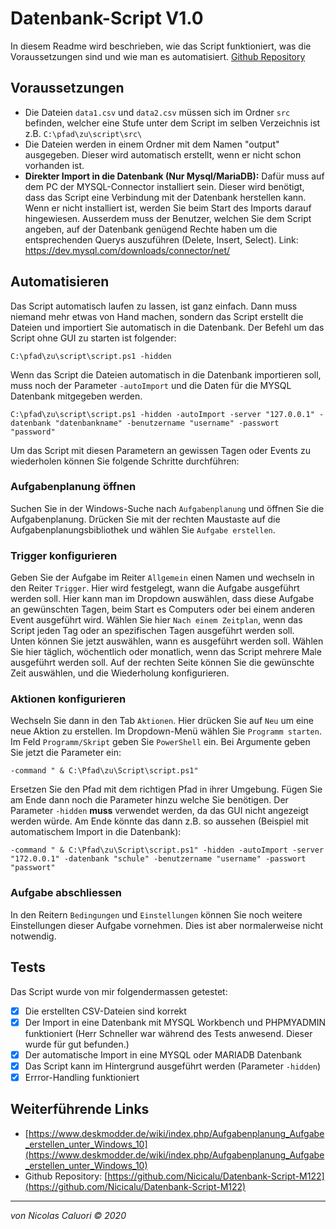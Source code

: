 # Datenbank-Script V1.0

In diesem Readme wird beschrieben, wie das Script funktioniert, was die Voraussetzungen sind und wie man es automatisiert.
[Github Repository](https://github.com/Nicicalu/Datenbank-Script-M122)


## Voraussetzungen

 - Die Dateien `data1.csv` und `data2.csv` müssen sich im Ordner `src` befinden, welcher eine Stufe unter dem Script im selben Verzeichnis ist z.B. `C:\pfad\zu\script\src\`
 - Die Dateien werden in einem Ordner mit dem Namen "output" ausgegeben. Dieser wird automatisch erstellt, wenn er nicht schon vorhanden ist.
 - **Direkter Import in die Datenbank (Nur Mysql/MariaDB):** Dafür muss auf dem PC der MYSQL-Connector installiert sein. Dieser wird benötigt, dass das Script eine Verbindung mit der Datenbank herstellen kann. Wenn er nicht installiert ist, werden Sie beim Start des Imports darauf hingewiesen. Ausserdem muss der Benutzer, welchen Sie dem Script angeben, auf der Datenbank genügend Rechte haben um die entsprechenden Querys auszuführen (Delete, Insert, Select).
 Link: https://dev.mysql.com/downloads/connector/net/
## Automatisieren
Das Script automatisch laufen zu lassen, ist ganz einfach. Dann muss niemand mehr etwas von Hand machen, sondern das Script erstellt die Dateien und importiert Sie automatisch in die Datenbank. 
Der Befehl um das Script ohne GUI zu starten ist folgender:

    C:\pfad\zu\script\script.ps1 -hidden
Wenn das Script die Dateien automatisch in die Datenbank importieren soll, muss noch der Parameter `-autoImport` und die Daten für die MYSQL Datenbank mitgegeben werden.

    C:\pfad\zu\script\script.ps1 -hidden -autoImport -server "127.0.0.1" -datenbank "datenbankname" -benutzername "username" -passwort "password"
Um das Script mit diesen Parametern an gewissen Tagen oder Events zu wiederholen können Sie folgende Schritte durchführen:

### Aufgabenplanung öffnen
Suchen Sie in der Windows-Suche nach `Aufgabenplanung` und öffnen Sie die Aufgabenplanung. 
Drücken Sie mit der rechten Maustaste auf die Aufgabenplanungsbibliothek und wählen Sie `Aufgabe erstellen`.
### Trigger konfigurieren
Geben Sie der Aufgabe im Reiter `Allgemein` einen Namen und wechseln in den Reiter `Trigger`.
Hier wird festgelegt, wann die Aufgabe ausgeführt werden soll. Hier kann man im Dropdown auswählen, dass diese Aufgabe an gewünschten Tagen, beim Start es Computers oder bei einem anderen Event ausgeführt wird. Wählen Sie hier `Nach einem Zeitplan`, wenn das Script jeden Tag oder an spezifischen Tagen ausgeführt werden soll.  
Unten können Sie jetzt auswählen, wann es ausgeführt werden soll. Wählen Sie hier täglich, wöchentlich oder monatlich, wenn das Script mehrere Male ausgeführt werden soll. Auf der rechten Seite können Sie die gewünschte Zeit auswählen, und die Wiederholung konfigurieren.
### Aktionen konfigurieren
Wechseln Sie dann in den Tab `Aktionen`. Hier drücken Sie auf `Neu` um eine neue Aktion zu erstellen. Im Dropdown-Menü wählen Sie `Programm starten`. Im Feld `Programm/Skript` geben Sie `PowerShell` ein.  Bei Argumente geben Sie jetzt die Parameter ein: 

    -command " & C:\Pfad\zu\Script\script.ps1"
Ersetzen Sie den Pfad mit dem richtigen Pfad in ihrer Umgebung.
Fügen Sie am Ende dann noch die Parameter hinzu welche Sie benötigen. Der Parameter `-hidden` **muss** verwendet werden, da das GUI nicht angezeigt werden würde.
Am Ende könnte das dann z.B. so aussehen (Beispiel mit automatischem Import in die Datenbank):

    -command " & C:\Pfad\zu\Script\script.ps1" -hidden -autoImport -server "172.0.0.1" -datenbank "schule" -benutzername "username" -passwort "passwort"

### Aufgabe abschliessen
In den Reitern `Bedingungen` und `Einstellungen` können Sie noch weitere Einstellungen dieser Aufgabe vornehmen. Dies ist aber normalerweise nicht notwendig.
## Tests
Das Script wurde von mir folgendermassen getestet:
- [x] Die erstellten CSV-Dateien sind korrekt
- [x] Der Import in eine Datenbank mit MYSQL Workbench und PHPMYADMIN funktioniert (Herr Schneller war während des Tests anwesend. Dieser wurde für gut befunden.)
- [x] Der automatische Import in eine MYSQL oder MARIADB Datenbank
- [x] Das Script kann im Hintergrund ausgeführt werden (Parameter `-hidden`)
- [x] Errror-Handling funktioniert

## Weiterführende Links
 - [https://www.deskmodder.de/wiki/index.php/Aufgabenplanung_Aufgabe_erstellen_unter_Windows_10](https://www.deskmodder.de/wiki/index.php/Aufgabenplanung_Aufgabe_erstellen_unter_Windows_10)
 - Github Repository: [https://github.com/Nicicalu/Datenbank-Script-M122](https://github.com/Nicicalu/Datenbank-Script-M122)

***
*von Nicolas Caluori © 2020*
